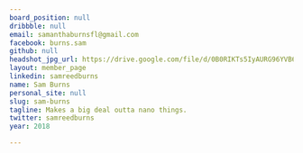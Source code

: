 ```yaml
---
board_position: null
dribbble: null
email: samanthaburnsfl@gmail.com
facebook: burns.sam
github: null
headshot_jpg_url: https://drive.google.com/file/d/0B0RIKTs5IyAURG96YVB6MElUSDQ/view?usp=sharing
layout: member_page
linkedin: samreedburns
name: Sam Burns
personal_site: null
slug: sam-burns
tagline: Makes a big deal outta nano things.
twitter: samreedburns
year: 2018

---
```

